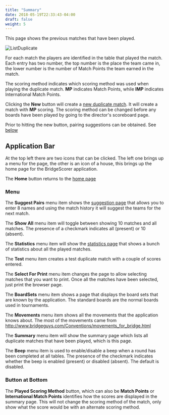 ```yaml
---
title: "Summary"
date: 2018-05-19T22:33:43-04:00
draft: false
weight: 5
---
```



This page shows the previous matches that have been played.

![ListDuplicate](../images/gen/Duplicate/ListDuplicate.png)

For each match the players are identified in the table that played the match.  Each entry has two number, the top number is the place the team came in, the lower number is the number of Match Points the team earned in the match.

The scoring method indicates which scoring method was used when playing the duplicate match.  **MP** indicates Match Points, while **IMP** indicates International Match Points.

Clicking the **New** button will create a [new duplicate match](new.html).  It will create a match with **MP** scoring.  The scoring method can be changed before any boards have been played by going to the director's scoreboard page.

Prior to hitting the new button, pairing suggestions can be obtained.  See [below](#menu)

## Application Bar

At the top left there are two icons that can be clicked.  The left one brings up a menu for the page, the other is an icon of a house, this brings up the home page for the BridgeScorer application.

The **Home** button returns to the [home page](../home.html)

### Menu

The **Suggest Pairs** menu item shows the [suggestion page](pairsuggestion.html) that allows you to enter 8 names and using the match history it will suggest the teams for the next match.

The **Show All** menu item will toggle between showing 10 matches and all matches.  The presence of a checkmark indicates all (present) or 10 (absent).

The **Statistics** menu item will show the [statistics page](statistics.html) that shows a bunch of statistics about all the played matches.

The **Test** menu item creates a test duplicate match with a couple of scores entered.

The **Select For Print** menu item changes the page to allow selecting matches that you want to print.  Once all the matches have been selected, just print the browser page.

The **BoardSets** menu item shows a page that displays the board sets that are known by the application.  The standard boards are the normal boards used in tournaments.

The **Movements** menu item shows all the movements that the application knows about.  The most of the movements came from http://www.bridgeguys.com/Conventions/movements_for_bridge.html

The **Summary** menu item will show the summary page which lists all duplicate matches that have been played, which is this page.

The **Beep** menu item is used to enable/disable a beep when a round has been completed at all tables.  The presence of the checkmark indicates whether the beep is enabled (present) or disabled (absent).  The default is disabled.

### Button at Bottom

The **Played Scoring Method** button, which can also be **Match Points** or **International Match Points** identifies how the scores are displayed in the summary page.  This will not change the scoring method of the match, only show what the score would be with an alternate scoring method.

